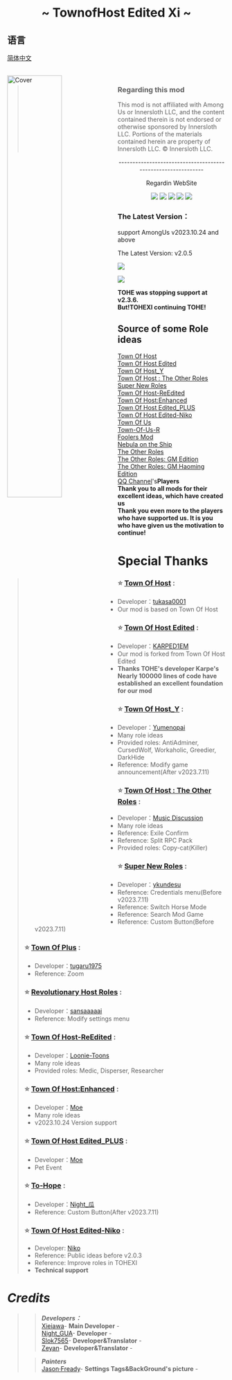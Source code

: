 
<h1 align="center">~ TownofHost Edited Xi ~</h1>

## 语言
[简体中文](https://github.com/TOHEXI-Official/TownOfHostEdited-Xi/blob/TOHEXIG/README.md)


<br>
<img align="left" alt="Cover" src="Resources/Images/TOHEXII-BG.png" width="50%" height="auto" /> 

<p align="right">
  
> ### Regarding this mod
>
> This mod is not affiliated with Among Us or Innersloth LLC, and the content contained therein is not endorsed or otherwise sponsored by Innersloth LLC. Portions of the materials contained herein are property of Innersloth LLC. © Innersloth LLC.
>
<p align="center">
-------------------------------------------------------------

<p align="center">
Regardin WebSite
  
<p align="center">
<a href="https://gitee.com/xigua_ya/TOHEXI/" target="_blank"><img src="https://img.shields.io/badge/Gitee%20-%231DA1F2.svg?&style=for-the-badge&logo=gitee&logoColor=white&color=FFA500"/></a>
<a href="https://github.com/TOHEXI-Official/TownOfHostEdited-Xi" target="_blank"><img src="https://img.shields.io/badge/GitHub%20-%231DA1F2.svg?&style=for-the-badge&logo=github&logoColor=white&color=000000"/></a>
<a href="https://discord.gg/jQbX7aZSKb" target="_blank"><img src="https://img.shields.io/badge/Discord%20-%231DA1F2.svg?&style=for-the-badge&logo=discord&logoColor=white&color=4169E1"/></a>
<a href="https://pd.qq.com/s/1la0nbwal" target="_blank"><img src="https://img.shields.io/badge/QQ Channel%20-%231DA1F2.svg?&style=for-the-badge&logo=TencentQQ&logoColor=black&color=FFFFFF"/></a>
<a href="https://TOHEXI.cc/" target="_blank"><img src="https://img.shields.io/badge/Website%20-%231DA1F2.svg?&style=for-the-badge&logo=vuedotjs&logoColor=white&color=3aa675"/></a>
  
<br>
  
### The Latest Version：
support AmongUs v2023.10.24 and above

The Latest Version: v2.0.5

<a href="https://gitee.com/xigua_ya/TOHEXI/releases/latest" target="_blank"><img src="https://img.shields.io/badge/Gitee Releases%20-%231DA1F2.svg?&style=for-the-badge&logo=gitee&logoColor=white&color=FFA500"/></a>

<a href="https://github.com/TOHEXI-Official/TownOfHostEdited-Xi/releases/latest" target="_blank"><img src="https://img.shields.io/badge/GitHub Releases%20-%231DA1F2.svg?&style=for-the-badge&logo=github&logoColor=white&color=000000"/></a>

**TOHE was stopping support at v2.3.6.**<br>
**But!TOHEXI continuing TOHE!**


## Source of some Role ideas

[Town Of Host](https://github.com/tukasa0001/TownOfHost)<br>
[Town Of Host Edited](https://github.com/KARPED1EM/TownOfHostEdited)<br>
[Town Of Host_Y](https://github.com/Yumenopai/TownOfHost_Y)<br>
[Town Of Host : The Other Roles](https://github.com/music-discussion/TownOfHost-TheOtherRoles)<br>
[Super New Roles](https://github.com/ykundesu/SuperNewRoles)<br>
[Town Of Host-ReEdited](https://github.com/Loonie-Toons/TownOfHost-ReEdited)<br>
[Town Of Host:Enhanced](https://github.com/0xDrMoe/TownofHost-Enhanced)<br>
[Town Of Host Edited_PLUS](https://github.com/Gurge44/TOHE_PLUS)<br>
[Town Of Host Edited-Niko](https://github.com/NikoCat233/TOHE-Niko)<br>
[Town Of Us](https://github.com/Loonie-Toons/TownOfHost-ReEdited)<br>
[Town-Of-Us-R](https://github.com/eDonnes124/Town-Of-Us-R)<br>
[Foolers Mod](https://github.com/MengTube/Foolers-Mod)<br>
[Nebula on the Ship](https://github.com/Dolly1016/Nebula)<br>
[The Other Roles](https://github.com/TheOtherRolesAU/TheOtherRoles)<br>
[The Other Roles: GM Edition](https://github.com/yukinogatari/TheOtherRoles-GM)<br>
[The Other Roles: GM Haoming Edition](https://github.com/haoming37/TheOtherRoles-GM-Haoming)<br>
[QQ Channel](https://pd.qq.com/s/1la0nbwal)'s**Players**<br>
**Thank you to all mods for their excellent ideas, which have created us**<br>
**Thank you even more to the players who have supported us. It is you who have given us the motivation to continue!**

# Special Thanks

>
>### :star: [Town Of Host](https://github.com/tukasa0001/TownOfHost) :
>
> - Developer：[tukasa0001](https://github.com/tukasa0001)
> - Our mod is based on Town Of Host
>
>### :star: [Town Of Host Edited](https://github.com/KARPED1EM/TownOfHostEdited) :
> 
> - Developer：[KARPED1EM](https://github.com/KARPED1EM)
> - Our mod is forked from Town Of Host Edited
> - **Thanks TOHE's developer Karpe's Nearly 100000 lines of code have established an excellent foundation for our mod**
>
>### :star: [Town Of Host_Y](https://github.com/Yumenopai/TownOfHost_Y) :
> 
> - Developer：[Yumenopai](https://github.com/Yumenopai)
> - Many role ideas
> - Provided roles: AntiAdminer, CursedWolf, Workaholic, Greedier, DarkHide
> - Reference: Modify game announcement(After v2023.7.11)
>### :star: [Town Of Host : The Other Roles](https://github.com/music-discussion/TownOfHost-TheOtherRoles) :
>
> - Developer：[Music Discussion](https://github.com/music-discussion)
> - Many role ideas
> - Reference: Exile Confirm
> - Reference: Split RPC Pack
> - Provided roles: Copy-cat(Killer)
>
>### :star: [Super New Roles](https://github.com/ykundesu/SuperNewRoles) :
> 
> - Developer：[ykundesu](https://github.com/ykundesu)
> - Reference: Credentials menu(Before v2023.7.11)
> - Reference: Switch Horse Mode
> - Reference: Search Mod Game
> - Reference: Custom Button(Before v2023.7.11)
>
>### :star: [Town Of Plus](https://github.com/tugaru1975/TownOfPlus) :
> 
> - Developer：[tugaru1975](https://github.com/tugaru1975)
> - Reference: Zoom
>
>### :star: [Revolutionary Host Roles](https://github.com/sansaaaaai/Revolutionary-host-roles) :
> 
> - Developer：[sansaaaaai](https://github.com/sansaaaaai)
> - Reference: Modify settings menu 
>
>### :star: [Town Of Host-ReEdited](https://github.com/Loonie-Toons/TownOfHost-ReEdited) :
> 
> - Developer：[Loonie-Toons](https://github.com/Loonie-Toons)
> - Many role ideas
> - Provided roles: Medic, Disperser, Researcher
>  
>### :star: [Town Of Host:Enhanced](https://github.com/0xDrMoe/TownofHost-Enhanced) :
> 
> - Developer：[Moe](https://github.com/0xDrMoe)
> - Many role ideas
> - v2023.10.24 Version support
>  
>### :star: [Town Of Host Edited_PLUS](https://github.com/Gurge44/TOHE_PLUS) :
> 
> - Developer：[Moe](https://github.com/Gurge44)
> - Pet Event
>  
>### :star: [To-Hope](https://gitee.com/xigua_ya/to-hope) :
> 
> - Developer：[Night_瓜](https://gitee.com/xigua_ya)
> - Reference: Custom Button(After v2023.7.11)
>
>### :star: [Town Of Host Edited-Niko](https://github.com/NikoCat233/TOHE-Niko) :
>
> - Developer: [Niko](https://github.com/NikoCat233)
> - Reference: Public ideas before v2.0.3
> - Reference: Improve roles in TOHEXI
> - **Technical support**
>
# ***Credits***

>> ***Developers：***<BR>
>[Xieiawa]()- **Main Developer** -<br>
>[Night_GUA]()- **Developer** -<br>
>[Slok7565](https://github.com/Slok7565)- **Developer&Translator** -<br>
>[Zeyan]()- **Developer&Translator** -<br>
>
>> ***Painters***<br>
>[Jason·Fready]()- **Settings Tags&BackGround's picture** -<br>
